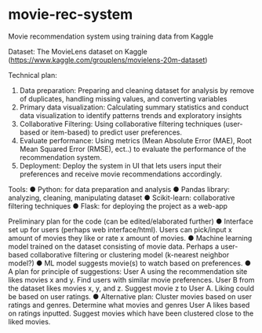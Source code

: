 # movie-rec-system
Movie recommendation system using training data from Kaggle

Dataset: The MovieLens dataset on Kaggle
(https://www.kaggle.com/grouplens/movielens-20m-dataset)

Technical plan:
1. Data preparation: Preparing and cleaning dataset for analysis by remove of
duplicates, handling missing values, and converting variables
2. Primary data visualization: Calculating summary statistics and conduct data
visualization to identify patterns trends and exploratory insights
3. Collaborative Filtering: Using collaborative filtering techniques (user-based
or item-based) to predict user preferences.
4. Evaluate performance: Using metrics (Mean Absolute Error (MAE), Root
Mean Squared Error (RMSE), ect..) to evaluate the performance of the
recommendation system.
5. Deployment: Deploy the system in UI that lets users input their preferences
and receive movie recommendations accordingly.

Tools:
● Python: for data preparation and analysis
● Pandas library: analyzing, cleaning, manipulating dataset
● Scikit-learn: collaborative filtering techniques
● Flask: for deploying the project as a web-app

Preliminary plan for the code (can be edited/elaborated further)
● Interface set up for users (perhaps web interface/html). Users can pick/input x
amount of movies they like or rate x amount of movies.
● Machine learning model trained on the dataset consisting of movie data.
Perhaps a user-based collaborative filtering or clustering model (k-nearest
neighbor model?)
● ML model suggests movie(s) to watch based on preferences.
● A plan for principle of suggestions: User A using the recommendation site
likes movies x and y. Find users with similar movie preferences. User B from
the dataset likes movies x, y, and z. Suggest movie z to User A. Liking could
be based on user ratings.
● Alternative plan: Cluster movies based on user ratings and genres. Determine
what movies and genres User A likes based on ratings inputted. Suggest
movies which have been clustered close to the liked movies.
